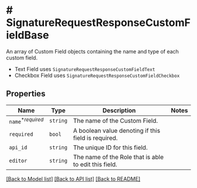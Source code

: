 # # SignatureRequestResponseCustomFieldBase

An array of Custom Field objects containing the name and type of each custom field.

* Text Field uses `SignatureRequestResponseCustomFieldText`
* Checkbox Field uses `SignatureRequestResponseCustomFieldCheckbox`

## Properties

Name | Type | Description | Notes
------------ | ------------- | ------------- | -------------
| `name`<sup>*_required_</sup> | ```string``` |  The name of the Custom Field.  |  |
| `required` | ```bool``` |  A boolean value denoting if this field is required.  |  |
| `api_id` | ```string``` |  The unique ID for this field.  |  |
| `editor` | ```string``` |  The name of the Role that is able to edit this field.  |  |

[[Back to Model list]](../../README.md#models) [[Back to API list]](../../README.md#endpoints) [[Back to README]](../../README.md)
